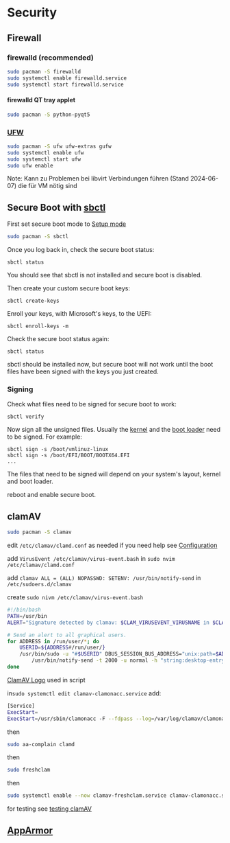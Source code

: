 # Security

## Firewall 

### firewalld (recommended)
```bash
sudo pacman -S firewalld
sudo systemctl enable firewalld.service
sudo systemctl start firewalld.service
```

#### firewalld QT tray applet
```bash
sudo pacman -S python-pyqt5
```
### [UFW](https://wiki.archlinux.org/title/Uncomplicated_Firewall)

```bash
sudo pacman -S ufw ufw-extras gufw
sudo systemctl enable ufw
sudo systemctl start ufw
sudo ufw enable
```
Note: Kann zu Problemen bei libvirt Verbindungen führen (Stand 2024-06-07) die für VM nötig sind

## Secure Boot with [sbctl](https://wiki.archlinux.org/title/Unified_Extensible_Firmware_Interface/Secure_Boot#Assisted_process_with_sbctl)
First set secure boot mode to [Setup mode](https://wiki.archlinux.org/title/Unified_Extensible_Firmware_Interface/Secure_Boot#Putting_firmware_in_%22Setup_Mode%22)
```bash
sudo pacman -S sbctl
```
Once you log back in, check the secure boot status:

```
sbctl status
```

You should see that sbctl is not installed and secure boot is disabled.

Then create your custom secure boot keys:

```
sbctl create-keys
```

Enroll your keys, with Microsoft's keys, to the UEFI:

```
sbctl enroll-keys -m
```
Check the secure boot status again:

```
sbctl status
```

sbctl should be installed now, but secure boot will not work until the boot files have been signed with the keys you just created.

### Signing

Check what files need to be signed for secure boot to work:

```
sbctl verify
```

Now sign all the unsigned files. Usually the [kernel](https://wiki.archlinux.org/title/Kernel "Kernel") and the [boot loader](https://wiki.archlinux.org/title/Boot_loader "Boot loader") need to be signed. For example:

```
sbctl sign -s /boot/vmlinuz-linux
sbctl sign -s /boot/EFI/BOOT/BOOTX64.EFI
...
```
The files that need to be signed will depend on your system's layout, kernel and boot loader.

reboot and enable secure boot.

## clamAV
```bash
sudo pacman -S clamav
```

edit `/etc/clamav/clamd.conf` as needed if you need help see [Configuration](https://wiki.archlinux.org/title/ClamAV#Configuration)

add `VirusEvent /etc/clamav/virus-event.bash` in `sudo nvim /etc/clamav/clamd.conf`

add `clamav ALL = (ALL) NOPASSWD: SETENV: /usr/bin/notify-send` in `/etc/sudoers.d/clamav`

create `sudo nivm /etc/clamav/virus-event.bash`
```bash
#!/bin/bash
PATH=/usr/bin
ALERT="Signature detected by clamav: $CLAM_VIRUSEVENT_VIRUSNAME in $CLAM_VIRUSEVENT_FILENAME"

# Send an alert to all graphical users.
for ADDRESS in /run/user/*; do
    USERID=${ADDRESS#/run/user/}
    /usr/bin/sudo -u "#$USERID" DBUS_SESSION_BUS_ADDRESS="unix:path=$ADDRESS/bus" PATH=${PATH} \
        /usr/bin/notify-send -t 2000 -u normal -h "string:desktop-entry:org.kde.konsole" -a "clamAV" -i /etc/clamav/ClamAV_Logo.png "Incident found!" "$ALERT"
done
```
[ClamAV Logo](https://upload.wikimedia.org/wikipedia/commons/f/f2/ClamAV_Logo.png) used in script

in`sudo systemctl edit clamav-clamonacc.service` add:
```bash
[Service]
ExecStart=
ExecStart=/usr/sbin/clamonacc -F --fdpass --log=/var/log/clamav/clamonacc.log
```

then

```bash
sudo aa-complain clamd
```

then

```bash
sudo freshclam
```

then

```bash
sudo systemctl enable --now clamav-freshclam.service clamav-clamonacc.service clamav-daemon.service
```

for testing see [testing clamAV](https://wiki.archlinux.org/title/ClamAV#Testing_the_software)

## [AppArmor](https://wiki.archlinux.org/title/AppArmor)





